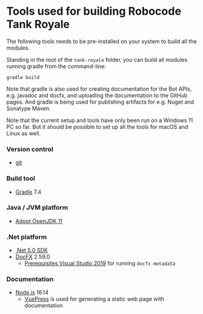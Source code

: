 # Tools used for building Robocode Tank Royale

The following tools needs to be pre-installed on your system to build all the modules.

Standing in the root of the `tank-royale` folder, you can build all modules running gradle from the command-line:

    gradle build

Note that gradle is also used for creating documentation for the Bot APIs, e.g. javadoc and docfx, and uploading the
documentation to the GitHub pages. And gradle is being used for publishing artifacts for e.g. Nuget and Sonatype Maven.

Note that the current setup and tools have only been run on a Windows 11 PC so far. But it should be possible to set up
all the tools for macOS and Linux as well.

### Version control

- [git](https://git-scm.com/)

### Build tool

- [Gradle](https://gradle.org/) 7.4

### Java / JVM platform

- [Adopt OpenJDK 11](https://adoptopenjdk.net/)

### .Net platform

- [.Net 5.0 SDK](https://dotnet.microsoft.com/en-us/download/dotnet/5.0)
- [DocFX](https://dotnet.github.io/docfx/) 2.59.0
    - [Prerequisites Visual Studio 2019](https://dotnet.github.io/docfx/tutorial/docfx_getting_started.html) for
      running `docfx metadata`

### Documentation

- [Node.js](https://nodejs.org/en/) 16.14
    - [VuePress](https://vuepress.vuejs.org/) is used for generating a static web page with documentation
